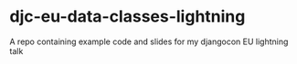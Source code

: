 # djc-eu-data-classes-lightning
A repo containing example code and slides for my djangocon EU lightning talk
